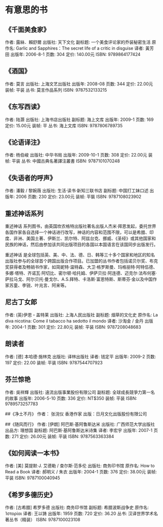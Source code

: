 # 有意思的书
## 《千面美食家》
作者: 露絲．賴舒爾
出版社: 天下文化
副标题: 一个美食评论家的乔装秘密生活
原作名: Garlic and Sapphires：The secret life of a critic in disguise
译者: 黃芳田
出版年: 2006-8-1
页数: 304
定价: 140.00元
ISBN: 9789864177424

## 《酒国》
作者:  莫言
出版社: 上海文艺出版社
出版年: 2008-08
页数: 344
定价: 22.00元
装帧: 平装
丛书: 莫言作品系列
ISBN: 9787532133215

## 《东写西读》
作者:  陆灏
出版社: 上海书店出版社
副标题: 海上文库
出版年: 2009-1
页数: 169
定价: 15.00元
装帧: 平
丛书: 海上文库
ISBN: 9787806789735

## 《论语译注》
作者:  杨伯峻
出版社: 中华书局
出版年: 2009-10-1
页数: 308
定价: 22.00元
装帧: 平装
丛书: 中國古典名著譯注叢書
ISBN: 9787101070248

## 《失语者的呼声》
作者: 潘毅 / 黎婉薇
出版社: 生活·读书·新知三联书店
副标题: 中国打工妹口述
出版年: 2006
页数: 230
定价: 23.00元
装帧: 平裝
ISBN: 9787108023902

## 重述神话系列
重述神话 系列图书，由英国坎农格特出版社著名出版人杰米·拜恩发起，委托世界各国作家各自选择一个神话进行改写，神话的内容和范围不限，可以是希腊、印度、非洲、美国土著、伊斯兰、凯尔特、阿兹台克、挪威、《圣经》或其他国家和民族的神话，然后由参加该共同出版项目的各国以本国语言在该国同步出版发行。

重述神话 是全球包括英、美、中、法、德、日、韩等三十多个国家和地区的知名出版社参与的全球首个跨国出版合作项目。已加盟的丛书作者包括诺贝尔奖、布克奖获得者及畅销书作家，如简妮特·温特森、大卫·格罗斯曼、玛格丽特·阿特伍德、多娜·塔特、齐诺瓦·阿切比、密尔顿·哈托姆、伊萨贝拉·阿连德、迈克尔·法布何塞·萨拉马戈、阿尔贝托·曼戈尔、A.S.拜特、卡洛斯·富恩特斯、斯蒂芬·金以及中国作家苏童、李锐、叶兆言、阿来等。

## 尼古丁女郎
作者: (英)伊恩・盖特莱
出版社: 上海人民出版社
副标题: 烟草的文化史
原作名: La diva nicotina: Come il tabacco ha sedotto il mondo
译者: 沙淘金 / 金丹
出版年: 2004-1
页数: 301
定价: 22.80元
装帧: 平装
ISBN: 9787208048683

## 朗读者
作者:  [德] 本哈德·施林克
出版社: 译林出版社
译者: 钱定平
出版年: 2009-2
页数: 197
定价: 22.00
装帧: 平装
ISBN: 9787544707923

## 芬兰惊艳
作者: 吳祥輝
出版社: 遠流出版事業股份有限公司
副标题: 全球成長競爭力第一名的故事
出版年: 2006-5-10
页数: 336
定价: NT$350
装帧: 平装
ISBN: 9789573257783

##《净土不丹》
作者： 张浣仪 香港作家
出版：日月文化出版股份有限公司

##《随风而行》
作者:  [伊朗] 阿巴斯·基阿鲁斯达米
出版社: 广西师范大学出版社
出品方: 理想国
副标题: 阿巴斯·基阿鲁斯达米诗集
译者: 李宏宇
出版年: 2007-1
页数: 271
定价: 26.00元
装帧: 平装
ISBN: 9787563363384

## 《如何阅读一本书》

作者: [美] 莫提默·J. 艾德勒 / 查尔斯·范多伦
出版社: 商务印书馆
原作名: How to Read a Book
译者: 郝明义 / 朱衣
出版年: 2004-1
页数: 376
定价: 38.00元
装帧: 平装
ISBN: 9787100040945

## 《希罗多德历史》
作者:  [古希腊] 希罗多德
出版社: 商务印书馆
副标题: 希腊波斯战争史
原作名: Ἱστορίαι
译者: 王以铸
出版年: 1959
页数: 720
定价: 36.20
丛书: 汉译世界学术名著丛书（精装）
ISBN: 9787100023108
